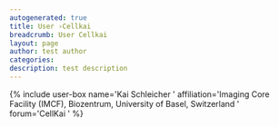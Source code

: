 ```yaml
---
autogenerated: true
title: User ›Cellkai
breadcrumb: User Cellkai
layout: page
author: test author
categories: 
description: test description
---
```


{% include user-box name='Kai Schleicher ' affiliation='Imaging Core Facility (IMCF), Biozentrum, University of Basel, Switzerland ' forum='CellKai ' %}
